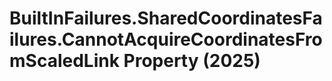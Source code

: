 # BuiltInFailures.SharedCoordinatesFailures.CannotAcquireCoordinatesFromScaledLink Property (2025)

﻿